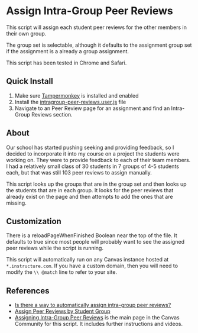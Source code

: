 # Assign Intra-Group Peer Reviews
This script will assign each student peer reviews for the other members in their own group.

The group set is selectable, although it defaults to the assignment group set if the assignment is a already a group assignment.

This script has been tested in Chrome and Safari.

## Quick Install
1. Make sure [Tampermonkey](http://tampermonkey.net/) is installed and enabled
2. Install the [intragroup-peer-reviews.user.js](https://github.com/jamesjonesmath/canvancement/raw/master/assignments/intragroup-peer-reviews/intragroup-peer-reviews.user.js) file
3. Navigate to an Peer Review page for an assignment and find an Intra-Group Reviews section.

## About
Our school has started pushing seeking and providing feedback, so I decided to incorporate it into my course on a project the students were working on. They were to provide feedback to each of their team members. I had a relatively small class of 30 students in 7 groups of 4-5 students each, but that was still 103 peer reviews to assign manually.

This script looks up the groups that are in the group set and then looks up the students that are in each group. It looks for the peer reviews that already exist on the page and then attempts to add the ones that are missing.

## Customization
There is a reloadPageWhenFinished Boolean near the top of the file. It defaults to true since most people will probably want to see the assigned peer reviews while the script is running.

This script will automatically run on any Canvas instance hosted at ``*.instructure.com``. If you have a custom domain, then you will need to modify the `\\ @match` line to refer to your site.

## References
* [Is there a way to automatically assign intra-group peer reviews?](https://community.canvaslms.com/thread/18177-is-there-a-way-to-automatically-assign-intra-group-peer-reviews)
* [Assign Peer Reviews by Student Group](https://community.canvaslms.com/ideas/4789-assign-peer-reviews-by-student-group)
* [Assigning Intra-Group Peer Reviews](https://community.canvaslms.com/docs/DOC-14465-assigning-intra-group-peer-reviews) is the main page in the Canvas Community for this script. It includes further instructions and videos.
